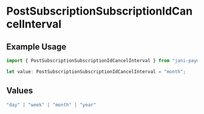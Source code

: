 # PostSubscriptionSubscriptionIdCancelInterval

## Example Usage

```typescript
import { PostSubscriptionSubscriptionIdCancelInterval } from "jani-payments/models/operations";

let value: PostSubscriptionSubscriptionIdCancelInterval = "month";
```

## Values

```typescript
"day" | "week" | "month" | "year"
```